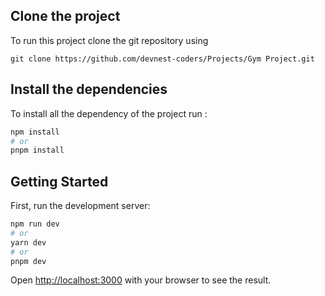 ## Clone the project

To run this project clone the git repository using

```
git clone https://github.com/devnest-coders/Projects/Gym Project.git
```

## Install the dependencies

To install all the dependency of the project run :

```bash
npm install
# or
pnpm install
```

## Getting Started

First, run the development server:

```bash
npm run dev
# or
yarn dev
# or
pnpm dev
```

Open [http://localhost:3000](http://localhost:3000) with your browser to see the result.
